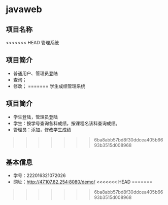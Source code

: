 # javaweb



## 项目名称
<<<<<<< HEAD
   管理系统

## 项目简介
- 普通用户、管理员登陆
- 查询；
- 修改；
=======
学生成绩管理系统

## 项目简介
- 学生登陆，管理员登陆
- 学生：按学号查询各科成绩，按课程名该科查询成绩。
- 管理员：添加，修改学生成绩
>>>>>>> 6ba8abb57bd8f30ddcea405b6693b3515d008968


## 基本信息
- 学号：222016321072026
- 网址：http://47.107.82.254:8080/demo/
<<<<<<< HEAD
=======

>>>>>>> 6ba8abb57bd8f30ddcea405b6693b3515d008968
